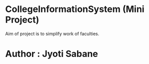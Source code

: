# CollegeInformationSystem (Mini Project)
Aim of project is to simplify work of faculties.
# Author  : Jyoti Sabane
